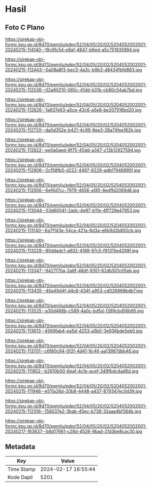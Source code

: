 # Hasil

## Foto C Plano

https://sirekap-obj-formc.kpu.go.id/8d70/pemilu/pdpr/52/04/05/20/02/5204052002001-20240215-114140--19c9fc54-e8af-4847-b6ed-a5c751835994.jpg

https://sirekap-obj-formc.kpu.go.id/8d70/pemilu/pdpr/52/04/05/20/02/5204052002001-20240215-112443--0a08a8f3-bec3-4a3c-b9b3-d8434fbfd883.jpg

https://sirekap-obj-formc.kpu.go.id/8d70/pemilu/pdpr/52/04/05/20/02/5204052002001-20240215-112536--02a90210-065c-41dd-b31b-cb90c54ab7bd.jpg

https://sirekap-obj-formc.kpu.go.id/8d70/pemilu/pdpr/52/04/05/20/02/5204052002001-20240215-112626--1a937e63-a5ce-43c6-a5e8-be207516bd20.jpg

https://sirekap-obj-formc.kpu.go.id/8d70/pemilu/pdpr/52/04/05/20/02/5204052002001-20240215-112720--da0d352e-b421-4c99-8ee3-28a74fee182b.jpg

https://sirekap-obj-formc.kpu.go.id/8d70/pemilu/pdpr/52/04/05/20/02/5204052002001-20240215-112822--ee0a0aed-8f75-45dd-a347-c13b12927594.jpg

https://sirekap-obj-formc.kpu.go.id/8d70/pemilu/pdpr/52/04/05/20/02/5204052002001-20240215-112906--2cf58fb5-d222-4497-8229-adbf7946995f.jpg

https://sirekap-obj-formc.kpu.go.id/8d70/pemilu/pdpr/52/04/05/20/02/5204052002001-20240215-112956--6ef6d7cc-7979-4656-a185-8edffd2069d8.jpg

https://sirekap-obj-formc.kpu.go.id/8d70/pemilu/pdpr/52/04/05/20/02/5204052002001-20240215-113044--53d60041-2adc-4e97-b11e-4ff729e47953.jpg

https://sirekap-obj-formc.kpu.go.id/8d70/pemilu/pdpr/52/04/05/20/02/5204052002001-20240215-113140--6a7f143e-54ca-421a-8d3a-e6b9d2b800cb.jpg

https://sirekap-obj-formc.kpu.go.id/8d70/pemilu/pdpr/52/04/05/20/02/5204052002001-20240215-113228--80ddadc1-a602-4188-97c5-f91315e4299f.jpg

https://sirekap-obj-formc.kpu.go.id/8d70/pemilu/pdpr/52/04/05/20/02/5204052002001-20240215-113347--9427f70a-3a6f-48df-9351-62db501c05eb.jpg

https://sirekap-obj-formc.kpu.go.id/8d70/pemilu/pdpr/52/04/05/20/02/5204052002001-20240215-113435--46a49d4f-d4c6-434f-a953-cd026968bdb7.jpg

https://sirekap-obj-formc.kpu.go.id/8d70/pemilu/pdpr/52/04/05/20/02/5204052002001-20240215-113525--a30d468b-c589-4a0c-bd5d-1389cbd56b95.jpg

https://sirekap-obj-formc.kpu.go.id/8d70/pemilu/pdpr/52/04/05/20/02/5204052002001-20240215-113613--4569fab4-ea5d-4253-a5b0-3e936bde5eb0.jpg

https://sirekap-obj-formc.kpu.go.id/8d70/pemilu/pdpr/52/04/05/20/02/5204052002001-20240215-113701--c6f80c94-0f2f-4d41-9c46-aa13987dbb46.jpg

https://sirekap-obj-formc.kpu.go.id/8d70/pemilu/pdpr/52/04/05/20/02/5204052002001-20240215-111852--b2810b00-6eaf-4c1e-acef-349fbdc4ad6d.jpg

https://sirekap-obj-formc.kpu.go.id/8d70/pemilu/pdpr/52/04/05/20/02/5204052002001-20240215-111946--e511a26d-20b8-4448-a437-879347ec0d39.jpg

https://sirekap-obj-formc.kpu.go.id/8d70/pemilu/pdpr/52/04/05/20/02/5204052002001-20240215-112106--158037e2-3bab-45ec-b738-32aaa4bf364b.jpg

https://sirekap-obj-formc.kpu.go.id/8d70/pemilu/pdpr/52/04/05/20/02/5204052002001-20240217-163637--b8d17661-c28d-4526-9bad-21d3be8cac30.jpg


## Metadata

| Key        | Value               |
| ---------- | ------------------- |
| Time Stamp | 2024-02-17 16:55:44 |
| Kode Dapil | 5201                |



